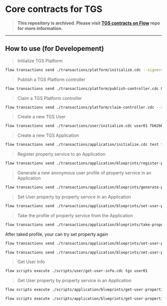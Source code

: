 # Core contracts for TGS

> **This repository is archived. Please visit [TGS contracts on Flow](https://github.com/tgs-guru/contracts-on-flow) repo for more information.**

---

## How to use (for Developement)

> Initialize TGS Platform

```bash
flow transactions send ./transactions/platform/initialize.cdc --signer=default
```

> Publish a TGS Platform controller

```bash
flow transactions send ./transactions/platform/publish-controller.cdc 0xAddress --signer=default
```

> Claim a TGS Platform controller

```bash
flow transactions send ./transactions/platform/claim-controller.cdc --signer=ControlerAccount
```

> Create a new TGS User

```bash
flow transactions send ./transactions/user/initialize.cdc user01 fb62bbf229fb28f7d903334e99282699b06686b3bb6dab87fae3cef92acb17f43f576b332a2ee91c36f2b117d4264ba96c65eceac22bb92ab5a6aad24e94d7c0 10.0 --signer=default
```

> Create a new TGS Application

```bash
flow transactions send ./transactions/application/initialize.cdc test fb62bbf229fb28f7d903334e99282699b06686b3bb6dab87fae3cef92acb17f43f576b332a2ee91c36f2b117d4264ba96c65eceac22bb92ab5a6aad24e94d7c0 10.0 --signer=default
```

> Register property service to an Application

```bash
flow transactions send ./transactions/application/blueprints/register-properties-service.cdc test --signer=default
```

> Generate a new anonymous user profile of property service in an Application

```bash
flow transactions send ./transactions/application/blueprints/generate-properties-profile.cdc test google anonymous01 --signer=default
```

> Set User property by property service in an Application

```bash
flow transactions send ./transactions/application/blueprints/set-user-property.cdc test google anonymous01 name "John Doe" nil --signer=default
```

> Take the profile of property service from the Application

```bash
flow transactions send ./transactions/application/blueprints/take-properties-profile.cdc test google anonymous01 user01 --signer=default
```

After taked profile, your can try set property again

```bash
flow transactions send ./transactions/application/blueprints/set-user-property.cdc test google anonymous01 gender "Man" nil --signer=default

flow transactions send ./transactions/application/blueprints/set-user-property.cdc test tgs user01 age 20 nil --signer=default
```

> Get User Info

```bash
flow scripts execute ./scripts/user/get-user-info.cdc tgs user01
```

> Get User property by property service in an Application

```bash
flow scripts execute ./scripts/application/blueprints/get-user-properties.cdc test google anonymous01 "[\"name\",\"gender\",\"age\"]" nil

flow scripts execute ./scripts/application/blueprints/get-user-properties.cdc test tgs user01 "[\"name\",\"gender\",\"age\"]" nil
```

